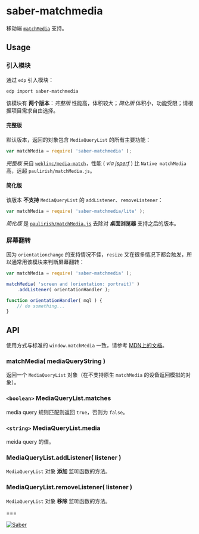 # saber-matchmedia

移动端 [`matchMedia`](http://dev.w3.org/csswg/cssom-view/#dom-window-matchmedia) 支持。

## Usage

### 引入模块

通过 `edp` 引入模块：

    edp import saber-matchmedia

该模块有 **两个版本**：*完整版* 性能高，体积较大；*简化版* 体积小，功能受限；请根据项目需求自由选择。

#### 完整版

默认版本，返回的对象包含 `MediaQueryList` 的所有主要功能：

```javascript
var matchMedia = require( 'saber-matchmedia' );
```

*完整版* 来自 [`weblinc/media-match`](https://github.com/weblinc/media-match)，性能 ( *via [jsperf](http://jsperf.com/matchmedia/11)* ) 比 `Native matchMedia` 高，远超 `paulirish/matchMedia.js`。

#### 简化版

该版本 **不支持** `MediaQueryList` 的 `addListener`、`removeListener`：

```javascript
var matchMedia = require( 'saber-matchmedia/lite' );
```

*简化版* 是 [`paulirish/matchMedia.js`](https://github.com/paulirish/matchMedia.js) 去除对 **桌面浏览器** 支持之后的版本。

### 屏幕翻转

因为 `orientationchange` 的支持情况不佳，`resize` 又在很多情况下都会触发，所以通常用该模块来判断屏幕翻转：

```javascript
var matchMedia = require( 'saber-matchmedia' );

matchMedia( 'screen and (orientation: portrait)' )
    .addListener( orientationHandler );

function orientationHandler( mql ) {
    // do something...
}
```

## API

使用方式与标准的 `window.matchMedia` 一致，请参考 [MDN上的文档](https://developer.mozilla.org/en-US/docs/Web/API/Window.matchMedia)。

### matchMedia( mediaQueryString )

返回一个 `MediaQueryList` 对象（在不支持原生 `matchMedia` 的设备返回模拟的对象）。

### `<boolean>` MediaQueryList.matches

media query 规则匹配则返回 `true`，否则为 `false`。

### `<string>` MediaQueryList.media

meida query 的值。

### MediaQueryList.addListener( listener )

`MediaQueryList` 对象 **添加** 监听函数的方法。

### MediaQueryList.removeListener( listener )

`MediaQueryList` 对象 **移除** 监听函数的方法。

===

[![Saber](https://f.cloud.github.com/assets/157338/1485433/aeb5c72a-4714-11e3-87ae-7ef8ae66e605.png)](http://ecomfe.github.io/saber/)
